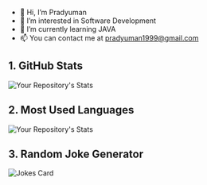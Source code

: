 - 👋 Hi, I’m Pradyuman
- 👀 I’m interested in Software Development
- 🌱 I’m currently learning JAVA
- 📫 You can contact me at pradyuman1999@gmail.com


## 1. GitHub Stats

![Your Repository's Stats](https://github-readme-stats.vercel.app/api?username=R-A-V-A-N&show_icons=true)

## 2. Most Used Languages

![Your Repository's Stats](https://github-readme-stats.vercel.app/api/top-langs/?username=R-A-V-A-N&theme=blue-green)

## 3. Random Joke Generator

![Jokes Card](https://readme-jokes.vercel.app/api)


<!---
R-A-V-A-N/R-A-V-A-N is a ✨ special ✨ repository because its `README.md` (this file) appears on your GitHub profile.
You can click the Preview link to take a look at your changes.
--->
